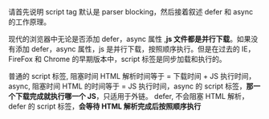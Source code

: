 请首先说明 script tag 默认是 parser blocking，然后接着叙述 defer 和 async 的工作原理。

现代的浏览器中无论是否添加 defer，async 属性 ,**js 文件都是并行下载**。如果没有添加 defer，async 属性，js 是并行下载，按照顺序执行。但是在过去的 IE，FireFox 和 Chrome 的早期版本中，script 标签是同步加载和执行的。

普通的 script 标签, 阻塞时间 HTML 解析时间等于 = 下载时间 + JS 执行时间，
async, 阻塞时间 HTML 的时间等于 = JS 执行时间，async 的 script 标签，**那一个下载完成就执行哪一个 JS**，只适用于外链。
defer, 不会阻塞 HTML 解析，defer 的 script 标签，**会等待 HTML 解析完成后按照顺序执行**
